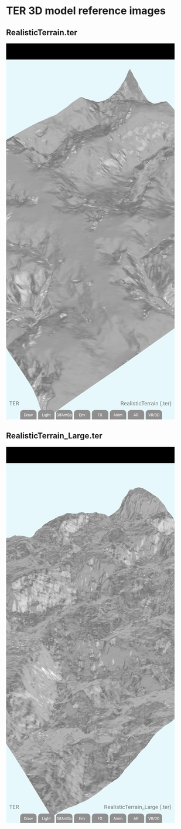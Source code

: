 # TER 3D model reference images

## RealisticTerrain.ter
![RealisticTerrain_ter.png](screenshots/RealisticTerrain_ter.png)

## RealisticTerrain_Large.ter
![RealisticTerrain_Large_ter.png](screenshots/RealisticTerrain_Large_ter.png)
